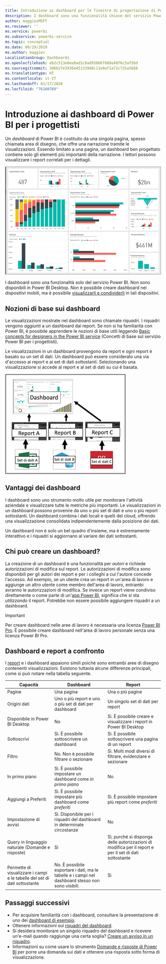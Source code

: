```yaml
---
title: Introduzione ai dashboard per le finestre di progettazione di Power BI
description: I dashboard sono una funzionalità chiave del servizio Power BI. I dashboard sono costituiti da una singola pagina, spesso chiamata area di disegno, che offre una narrazione tramite le visualizzazioni.
author: maggiesMSFT
ms.reviewer: ''
ms.service: powerbi
ms.subservice: powerbi-service
ms.topic: conceptual
ms.date: 09/19/2019
ms.author: maggies
LocalizationGroup: Dashboards
ms.openlocfilehash: eb2c513e8ee8ad1c8ad93866f688e40f6c5af56d
ms.sourcegitcommit: 3d6b27e3936e451339d8c11e9af1a72c725a5668
ms.translationtype: HT
ms.contentlocale: it-IT
ms.lasthandoff: 01/17/2020
ms.locfileid: "76160789"
---
```

# <a name="introduction-to-dashboards-for-power-bi-designers"></a>Introduzione ai dashboard di Power BI per i progettisti

Un *dashboard* di Power BI è costituito da una singola pagina, spesso chiamata area di disegno, che offre una narrazione tramite le visualizzazioni. Essendo limitato a una pagina, un dashboard ben progettato contiene solo gli elementi più importanti della narrazione. I lettori possono visualizzare i report correlati per i dettagli.

![Dashboard](media/service-dashboards/power-bi-dashboard2.png)

I dashboard sono una funzionalità solo del servizio Power BI. Non sono disponibili in Power BI Desktop. Non è possibile creare dashboard nei dispositivi mobili, ma è possibile [visualizzarli e condividerli](mobile-apps-view-dashboard.md) in tali dispositivi.

## <a name="dashboard-basics"></a>Nozioni di base sui dashboard 

Le visualizzazioni mostrate nel dashboard sono chiamate *riquadri*. I riquadri vengono *aggiunti* a un dashboard dai report. Se non si ha familiarità con Power BI, è possibile apprendere le nozioni di base utili leggendo [Basic concepts for designers in the Power BI service](service-basic-concepts.md) (Concetti di base sul servizio Power BI per i progettisti).

Le visualizzazioni in un dashboard provengono da report e ogni report è basato su un set di dati. Un dashboard può essere considerato una via d'accesso ai report e ai set di dati sottostanti. Selezionando una visualizzazione si accede al report e al set di dati su cui è basata.

![Diagramma che illustra la relazione tra dashboard, report e set di dati](media/service-dashboards/power-bi-diagram.png)

## <a name="advantages-of-dashboards"></a>Vantaggi dei dashboard
I dashboard sono uno strumento molto utile per monitorare l'attività aziendale e visualizzare tutte le metriche più importanti. Le visualizzazioni in un dashboard possono provenire da uno o più set di dati e uno o più report sottostanti. Un dashboard combina i dati locali e quelli del cloud, offrendo una visualizzazione consolidata indipendentemente dalla posizione dei dati.

Un dashboard non è solo un bel quadro d'insieme, ma è estremamente interattivo e i riquadri si aggiornano al variare dei dati sottostanti.

## <a name="who-can-create-a-dashboard"></a>Chi può creare un dashboard?
La creazione di un dashboard è una funzionalità per *autori* e richiede autorizzazioni di modifica sul report. Le autorizzazioni di modifica sono disponibili per gli autori dei report e per i colleghi a cui l'autore concede l'accesso. Ad esempio, se un utente crea un report in un'area di lavoro e aggiunge un altro utente come membro dell'area di lavoro, entrambi avranno le autorizzazioni di modifica. Se invece un report viene condiviso direttamente o come parte di un'[app Power BI](service-create-distribute-apps.md), significa che si sta *utilizzando* il report. Potrebbe non essere possibile aggiungere riquadri a un dashboard. 

> [!IMPORTANT]
> Per creare dashboard nelle aree di lavoro è necessaria una licenza [Power BI Pro](service-free-vs-pro.md). È possibile creare dashboard nell'area di lavoro personale senza una licenza Power BI Pro.


## <a name="dashboards-versus-reports"></a>Dashboard e report a confronto
I [report](service-reports.md) e i dashboard appaiono simili poiché sono entrambi aree di disegno contenenti visualizzazioni. Esistono tuttavia alcune differenze principali, come si può notare nella tabella seguente.

| **Capacità** | **Dashboard** | **Report** |
| --- | --- | --- |
| Pagine |Una pagina |Una o più pagine |
| Origini dati |Uno o più report e uno o più set di dati per dashboard |Un singolo set di dati per report |
| Disponibile in Power BI Desktop |No | Sì. È possibile creare e visualizzare i report in Power BI Desktop |
| Sottoscrivi |Sì. È possibile sottoscrivere un dashboard |Sì. È possibile sottoscrivere una pagina di un report |
| Filtro |No. Non è possibile filtrare o sezionare |Sì. Molti modi diversi di filtrare, evidenziare e sezionare |
| In primo piano |Sì. È possibile impostare un dashboard come *in primo piano* |No |
| Aggiungi a Preferiti | Sì. È possibile impostare più dashboard come *preferiti* | Sì. È possibile impostare più report come *preferiti*
| Impostazione di avvisi |Sì. Disponibile per i riquadri del dashboard in determinate circostanze |No |
| Query in linguaggio naturale (Domande e risposte) |Sì | Sì, purché si disponga delle autorizzazioni di modifica per il report e per il set di dati sottostante |
| Permette di visualizzare i campi e le tabelle del set di dati sottostante |No. È possibile esportare i dati, ma le tabelle e i campi nel dashboard stesso non sono visibili. |Sì |


## <a name="next-steps"></a>Passaggi successivi
* Per acquisire familiarità con i dashboard, consultare la presentazione di uno dei [dashboard di esempio](sample-tutorial-connect-to-the-samples.md).
* Ottenere informazioni sui [riquadri del dashboard](service-dashboard-tiles.md).
* Si desidera monitorare un singolo riquadro del dashboard e ricevere un'e-mail quando raggiunge una certa soglia? [Creare un avviso in un riquadro](service-set-data-alerts.md).
* Informazioni su come usare lo strumento [Domande e risposte di Power BI](power-bi-tutorial-q-and-a.md) per porre una domanda sui dati e ottenere una risposta sotto forma di visualizzazione.
